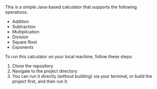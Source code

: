 This is a simple Java-based calculator that supports the following operations:
- Addition
- Subtraction
- Multiplication
- Division
- Square Root
- Exponents

To run this calculator on your local machine, follow these steps:

1. Clone the repository
2. Navigate to the project directory
3. You can run it directly (without building) via your terminal, or build the project first, and then run it.

